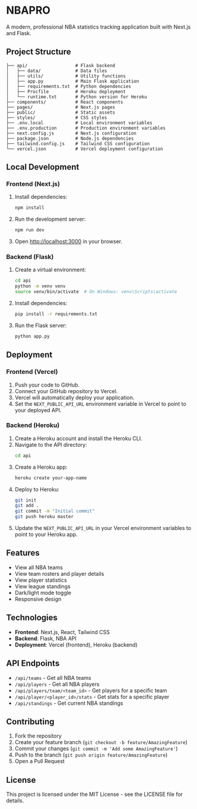 # NBAPRO

A modern, professional NBA statistics tracking application built with Next.js and Flask.

## Project Structure

```
├── api/                  # Flask backend
│   ├── data/             # Data files
│   ├── utils/            # Utility functions
│   ├── app.py            # Main Flask application
│   ├── requirements.txt  # Python dependencies
│   ├── Procfile          # Heroku deployment
│   └── runtime.txt       # Python version for Heroku
├── components/           # React components
├── pages/                # Next.js pages
├── public/               # Static assets
├── styles/               # CSS styles
├── .env.local            # Local environment variables
├── .env.production       # Production environment variables
├── next.config.js        # Next.js configuration
├── package.json          # Node.js dependencies
├── tailwind.config.js    # Tailwind CSS configuration
└── vercel.json           # Vercel deployment configuration
```

## Local Development

### Frontend (Next.js)

1. Install dependencies:
   ```bash
   npm install
   ```

2. Run the development server:
   ```bash
   npm run dev
   ```

3. Open [http://localhost:3000](http://localhost:3000) in your browser.

### Backend (Flask)

1. Create a virtual environment:
   ```bash
   cd api
   python -m venv venv
   source venv/bin/activate  # On Windows: venv\Scripts\activate
   ```

2. Install dependencies:
   ```bash
   pip install -r requirements.txt
   ```

3. Run the Flask server:
   ```bash
   python app.py
   ```

## Deployment

### Frontend (Vercel)

1. Push your code to GitHub.
2. Connect your GitHub repository to Vercel.
3. Vercel will automatically deploy your application.
4. Set the `NEXT_PUBLIC_API_URL` environment variable in Vercel to point to your deployed API.

### Backend (Heroku)

1. Create a Heroku account and install the Heroku CLI.
2. Navigate to the API directory:
   ```bash
   cd api
   ```
3. Create a Heroku app:
   ```bash
   heroku create your-app-name
   ```
4. Deploy to Heroku:
   ```bash
   git init
   git add .
   git commit -m "Initial commit"
   git push heroku master
   ```
5. Update the `NEXT_PUBLIC_API_URL` in your Vercel environment variables to point to your Heroku app.

## Features

- View all NBA teams
- View team rosters and player details
- View player statistics
- View league standings
- Dark/light mode toggle
- Responsive design

## Technologies

- **Frontend**: Next.js, React, Tailwind CSS
- **Backend**: Flask, NBA API
- **Deployment**: Vercel (frontend), Heroku (backend)

## API Endpoints

- `/api/teams` - Get all NBA teams
- `/api/players` - Get all NBA players
- `/api/players/team/<team_id>` - Get players for a specific team
- `/api/player/<player_id>/stats` - Get stats for a specific player
- `/api/standings` - Get current NBA standings

## Contributing

1. Fork the repository
2. Create your feature branch (`git checkout -b feature/AmazingFeature`)
3. Commit your changes (`git commit -m 'Add some AmazingFeature'`)
4. Push to the branch (`git push origin feature/AmazingFeature`)
5. Open a Pull Request

## License

This project is licensed under the MIT License - see the LICENSE file for details. 